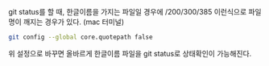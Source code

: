 git status를 할 때, 한글이름을 가지는 파일일 경우에 /200/300/385 이런식으로 파일명이 깨지는 경우가 있다. (mac 터미널)

```bash
git config --global core.quotepath false
```

위 설정으로 바꾸면 올바르게 한글이름 파일을 git status로 상태확인이 가능해진다.
